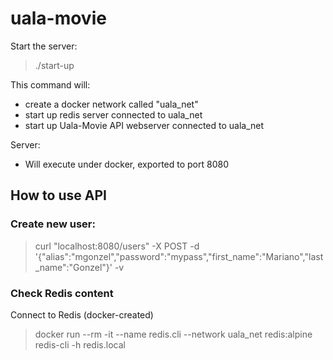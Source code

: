 # uala-movie

Start the server:
> ./start-up

This command will:
- create a docker network called "uala_net"
- start up redis server connected to uala_net
- start up Uala-Movie API webserver connected to uala_net

Server:
- Will execute under docker, exported to port 8080

## How to use API
### Create new user:
> curl "localhost:8080/users" -X POST  -d '{"alias":"mgonzel","password":"mypass","first_name":"Mariano","last_name":"Gonzel"}' -v

### Check Redis content
Connect to Redis (docker-created)
> docker run --rm -it --name redis.cli --network uala_net redis:alpine redis-cli -h redis.local
